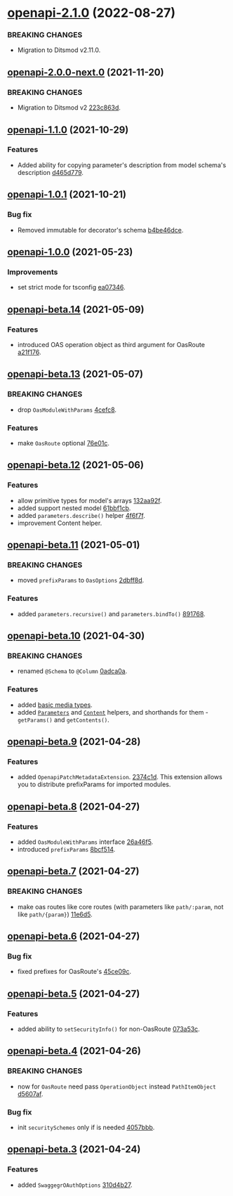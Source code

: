 <a name="openapi-2.1.0"></a>
# [openapi-2.1.0](https://github.com/ts-stack/ditsmod/releases/tag/openapi-2.1.0) (2022-08-27)

### BREAKING CHANGES

- Migration to Ditsmod v2.11.0.

<a name="openapi-2.0.0-next.0"></a>
## [openapi-2.0.0-next.0](https://github.com/ts-stack/ditsmod/releases/tag/openapi-2.0.0-next.0) (2021-11-20)

### BREAKING CHANGES

- Migration to Ditsmod v2 [223c863d](https://github.com/ditsmod/ditsmod/commit/223c863d).

<a name="openapi-1.1.0"></a>
## [openapi-1.1.0](https://github.com/ts-stack/ditsmod/releases/tag/openapi-1.1.0) (2021-10-29)

### Features

- Added ability for copying parameter's description from model schema's description [d465d779](https://github.com/ditsmod/ditsmod/commit/d465d779).

<a name="openapi-1.0.1"></a>
## [openapi-1.0.1](https://github.com/ts-stack/ditsmod/releases/tag/openapi-1.0.1) (2021-10-21)

### Bug fix

- Removed immutable for decorator's schema [b4be46dce](https://github.com/ditsmod/ditsmod/commit/b4be46dce).

<a name="openapi-1.0.0"></a>
## [openapi-1.0.0](https://github.com/ts-stack/ditsmod/releases/tag/openapi-1.0.0) (2021-05-23)

### Improvements

- set strict mode for tsconfig [ea07346](https://github.com/ditsmod/ditsmod/commit/ea07346).

<a name="openapi-beta.14"></a>
## [openapi-beta.14](https://github.com/ts-stack/ditsmod/releases/tag/openapi-beta.14) (2021-05-09)

### Features

- introduced OAS operation object as third argument for OasRoute [a21f176](https://github.com/ditsmod/ditsmod/commit/a21f176).

<a name="openapi-beta.13"></a>
## [openapi-beta.13](https://github.com/ts-stack/ditsmod/releases/tag/openapi-beta.13) (2021-05-07)

### BREAKING CHANGES

- drop `OasModuleWithParams` [4cefc8](https://github.com/ditsmod/ditsmod/commit/4cefc8).

### Features

- make `OasRoute` optional [76e01c](https://github.com/ditsmod/ditsmod/commit/76e01c).

<a name="openapi-beta.12"></a>
## [openapi-beta.12](https://github.com/ts-stack/ditsmod/releases/tag/openapi-beta.12) (2021-05-06)

### Features

- allow primitive types for model's arrays [132aa92f](https://github.com/ditsmod/ditsmod/commit/132aa92f).
- added support nested model [61bbf1cb](https://github.com/ditsmod/ditsmod/commit/61bbf1cb).
- added `parameters.describe()` helper [4f6f7f](https://github.com/ditsmod/ditsmod/commit/4f6f7f).
- improvement Content helper.

<a name="openapi-beta.11"></a>
## [openapi-beta.11](https://github.com/ts-stack/ditsmod/releases/tag/openapi-beta.11) (2021-05-01)

### BREAKING CHANGES

- moved `prefixParams` to `OasOptions` [2dbff8d](https://github.com/ditsmod/ditsmod/commit/2dbff8d).

### Features

- added `parameters.recursive()` and `parameters.bindTo()` [891768](https://github.com/ditsmod/ditsmod/blob/openapi-beta.11/packages/openapi/src/utils/parameters.ts#L68-L110).

<a name="openapi-beta.10"></a>
## [openapi-beta.10](https://github.com/ts-stack/ditsmod/releases/tag/openapi-beta.10) (2021-04-30)

### BREAKING CHANGES

- renamed `@Schema` to `@Column` [0adca0a](https://github.com/ditsmod/ditsmod/commit/0adca0a).

### Features

- added [basic media types](https://github.com/ditsmod/ditsmod/blob/5317c97/packages/openapi/src/types/media-types.ts).
- added [`Parameters`](https://github.com/ditsmod/ditsmod/blob/openapi-beta.10/packages/openapi/src/utils/parameters.ts) and [`Content`](https://github.com/ditsmod/ditsmod/blob/openapi-beta.10/packages/openapi/src/utils/content.ts) helpers, and shorthands for them - `getParams()` and `getContents()`.

<a name="openapi-beta.9"></a>
## [openapi-beta.9](https://github.com/ts-stack/ditsmod/releases/tag/openapi-beta.9) (2021-04-28)

### Features

- added `OpenapiPatchMetadataExtension`. [2374c1d](https://github.com/ditsmod/ditsmod/commit/2374c1d).
This extension allows you to distribute prefixParams for imported modules.

<a name="openapi-beta.8"></a>
## [openapi-beta.8](https://github.com/ts-stack/ditsmod/releases/tag/openapi-beta.8) (2021-04-27)

### Features

- added `OasModuleWithParams` interface [26a46f5](https://github.com/ditsmod/ditsmod/commit/26a46f5).
- introduced `prefixParams` [8bcf514](https://github.com/ditsmod/ditsmod/commit/8bcf514).

<a name="openapi-beta.7"></a>
## [openapi-beta.7](https://github.com/ts-stack/ditsmod/releases/tag/openapi-beta.7) (2021-04-27)

### BREAKING CHANGES

- make oas routes like core routes (with parameters like `path/:param`, not like `path/{param}`) [11e6d5](https://github.com/ditsmod/ditsmod/commit/11e6d5).

<a name="openapi-beta.6"></a>
## [openapi-beta.6](https://github.com/ts-stack/ditsmod/releases/tag/openapi-beta.6) (2021-04-27)

### Bug fix

- fixed prefixes for OasRoute's [45ce09c](https://github.com/ditsmod/ditsmod/commit/45ce09c).

<a name="openapi-beta.5"></a>
## [openapi-beta.5](https://github.com/ts-stack/ditsmod/releases/tag/openapi-beta.5) (2021-04-27)

### Features

- added ability to `setSecurityInfo()` for non-OasRoute [073a53c](https://github.com/ditsmod/ditsmod/commit/073a53c).

<a name="openapi-beta.4"></a>
## [openapi-beta.4](https://github.com/ts-stack/ditsmod/releases/tag/openapi-beta.4) (2021-04-26)

### BREAKING CHANGES

- now for `OasRoute` need pass `OperationObject` instead `PathItemObject`
[d5607af](https://github.com/ditsmod/ditsmod/commit/d5607af).

### Bug fix

- init `securitySchemes` only if is needed [4057bbb](https://github.com/ditsmod/ditsmod/commit/4057bbb).

<a name="openapi-beta.3"></a>
## [openapi-beta.3](https://github.com/ts-stack/ditsmod/releases/tag/openapi-beta.3) (2021-04-24)

### Features

- added `SwaggegrOAuthOptions` [310d4b27](https://github.com/ditsmod/ditsmod/commit/310d4b27).
